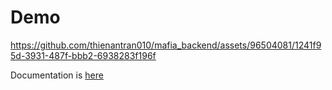 # Demo


https://github.com/thienantran010/mafia_backend/assets/96504081/1241f95d-3931-487f-bbb2-6938283f196f



Documentation is [here](https://gist.github.com/thienantran010/3d9f30b82b36b71698fcaa122e812ec5)
